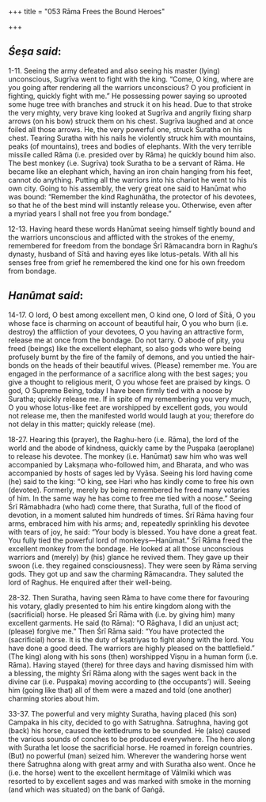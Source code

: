 +++
title = "053 Rāma Frees the Bound Heroes"

+++
 

## *Śeṣa said*:

1-11. Seeing the army defeated and also seeing his master (lying) unconscious, Sugrīva went to fight with the king. “Come, O king, where are you going after rendering all the warriors unconscious? O you proficient in fighting, quickly fight with me.” He possessing power saying so uprooted some huge tree with branches and struck it on his head. Due to that stroke the very mighty, very brave king looked at Sugrīva and angrily fixing sharp arrows (on his bow) struck them on his chest. Sugrīva laughed and at once foiled all those arrows. He, the very powerful one, struck Suratha on his chest. Tearing Suratha with his nails he violently struck him with mountains, peaks (of mountains), trees and bodies of elephants. With the very terrible missile called Rāma (i.e. presided over by Rāma) he quickly bound him also. The best monkey (i.e. Sugrīva) took Suratha to be a servant of Rāma. He became like an elephant which, having an iron chain hanging from his feet, cannot do anything. Putting all the warriors into his chariot he went to his own city. Going to his assembly, the very great one said to Hanūmat who was bound: “Remember the kind Raghunātha, the protector of his devotees, so that he of the best mind will instantly release you. Otherwise, even after a myriad years I shall not free you from bondage.”

12-13. Having heard these words Hanūmat seeing himself tightly bound and the warriors unconscious and afflicted with the strokes of the enemy, remembered for freedom from the bondage Śrī Rāmacandra born in Raghu’s dynasty, husband of Sītā and having eyes like lotus-petals. With all his senses free from grief he remembered the kind one for his own freedom from bondage.

## *Hanūmat said*:

14-17. O lord, O best among excellent men, O kind one, O lord of Śītā, O you whose face is charming on account of beautiful hair, O you who burn (i.e. destroy) the affliction of your devotees, O you having an attractive form, release me at once from the bondage. Do not tarry. O abode of pity, you freed (beings) like the excellent elephant, so also gods who were being profusely burnt by the fire of the family of demons, and you untied the hair-bonds on the heads of their beautiful wives. (Please) remember me. You are engaged in the performance of a sacrifice along with the best sages; you give a thought to religious merit, O you whose feet are praised by kings. O god, O Supreme Being, today I have been firmly tied with a noose by Suratha; quickly release me. If in spite of my remembering you very much, O you whose lotus-like feet are worshipped by excellent gods, you would not release me, then the manifested world would laugh at you; therefore do not delay in this matter; quickly release (me).

18-27. Hearing this (prayer), the Raghu-hero (i.e. Rāma), the lord of the world and the abode of kindness, quickly came by the Puṣpaka (aeroplane) to release his devotee. The monkey (i.e. Hanūmat) saw him who was well accompanied by Lakṣmaṇa who-followed him, and Bharata, and who was accompanied by hosts of sages led by Vyāsa. Seeing his lord having come (he) said to the king: “O king, see Hari who has kindly come to free his own (devotee). Formerly, merely by being remembered he freed many votaries of him. In the same way he has come to free me tied with a noose.” Seeing Śrī Rāmabhadra (who had) come there, that Suratha, full of the flood of devotion, in a moment saluted him hundreds of times. Śrī Rāma having four arms, embraced him with his arms; and, repeatedly sprinkling his devotee with tears of joy, he said: “Your body is blessed. You have done a great feat. You fully tied the powerful lord of monkeys—Hanūmat.” Śrī Rāma freed the excellent monkey from the bondage. He looked at all those unconscious warriors and (merely) by (his) glance he revived them. They gave up their swoon (i.e. they regained consciousness). They were seen by Rāma serving gods. They got up and saw the charming Rāmacandra. They saluted the lord of Raghus. He enquired after their well-being.

28-32. Then Suratha, having seen Rāma to have come there for favouring his votary, gladly presented to him his entire kingdom along with the (sacrificial) horse. He pleased Śrī Rāma with (i.e. by giving him) many excellent garments. He said (to Rāma): “O Rāghava, I did an unjust act; (please) forgive me.” Then Śrī Rāma said: “You have protected the (sacrificial) horse. It is the duty of kṣatriyas to fight along with the lord. You have done a good deed. The warriors are highly pleased on the battlefield.” (The king) along with his sons (then) worshipped Viṣṇu in a human form (i.e. Rāma). Having stayed (there) for three days and having dismissed him with a blessing, the mighty Śrī Rāma along with the sages went back in the divine car (i.e. Puṣpaka) moving according to (the occupants’) will. Seeing him (going like that) all of them were a mazed and told (one another) charming stories about him.

33-37. The powerful and very mighty Suratha, having placed (his son) Campaka in his city, decided to go with Satrughna. Śatrughna, having got (back) his horse, caused the kettledrums to be sounded. He (also) caused the various sounds of conches to be produced everywhere. The hero along with Suratha let loose the sacrificial horse. He roamed in foreign countries. (But) no powerful (man) seized him. Wherever the wandering horse went there Śatrughna along with great army and with Suratha also went. Once he (i.e. the horse) went to the excellent hermitage of Vālmīki which was resorted to by excellent sages and was marked with smoke in the morning (and which was situated) on the bank of Gaṅgā.


